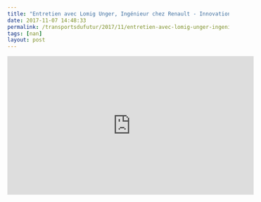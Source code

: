 ```yaml
---
title: "Entretien avec Lomig Unger, Ingénieur chez Renault - Innovations ouvertes et principales mutations"
date: 2017-11-07 14:48:33
permalink: /transportsdufutur/2017/11/entretien-avec-lomig-unger-ingenieur-chez-renault-innovations-ouvertes-et-principales-mutations.html
tags: [nan]
layout: post
---
```


<iframe width="560" height="315" src="https://www.youtube.com/embed/2shmGgABRg8" frameborder="0" allowfullscreen></iframe>
